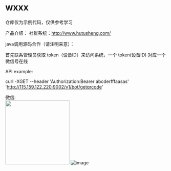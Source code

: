 # wxxx

仓库仅为示例代码，仅供参考学习

 产品介绍：
  社群系统：http://www.hutusheng.com/

java调用源码合作（请注明来意）：

首先联系管理员获取 token（设备ID）来访问系统，一个 token(设备ID) 对应一个微信号在线

API example:

curl -XGET --header 'Authorization:Bearer abcderfffaasas' 'http://115.159.122.220:9002/v1/bot/getqrcode'

微信:<br/>
<img src="http://qj6dd04ur.hd-bkt.clouddn.com/WechatIMG56.jpeg" width=200 height=200 />
![image](http://qj6dd04ur.hd-bkt.clouddn.com/WechatIMG56.jpeg)
